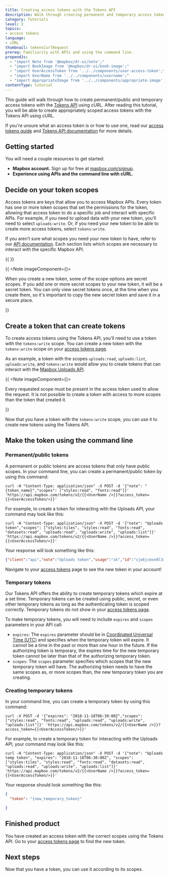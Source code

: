 ```yaml
---
title: Creating access tokens with the Tokens API
description: Walk through creating permanent and temporary access tokens using the Tokens API.
category: Tutorials
level: 2
topics:
- access tokens
language:
- cURL
thumbnail: tokensCurlRequest
prereq: Familiarity with APIs and using the command line.
prependJs:
  - "import Note from '@mapbox/dr-ui/note';"
  - "import BookImage from '@mapbox/dr-ui/book-image';"
  - "import UserAccessToken from '../../components/user-access-token';"
  - "import UserName from '../../components/username';"
  - "import AppropriateImage from '../../components/appropriate-image';"
contentType: tutorial
---
```


This guide will walk through how to create permanent/public and temporary access tokens with the [Tokens API](https://docs.mapbox.com/api/accounts/#tokens) using cURL. After reading this tutorial, you will be able to create appropriately scoped access tokens with the Tokens API using cURL.

If you're unsure what an access token is or how to use one, read our [access tokens guide](/help/how-mapbox-works/access-tokens/) and [Tokens API documentation](https://docs.mapbox.com/api/accounts/#tokens) for more details.

## Getting started

You will need a couple resources to get started:

- **Mapbox account.** Sign up for free at [mapbox.com/signup](https://www.mapbox.com/signup/).
- **Experience using APIs and the command line with cURL.**

## Decide on your token scopes

Access tokens are keys that allow you to access Mapbox APIs. Every token has one or more token scopes that set the permissions for the token, allowing that access token to do a specific job and interact with specific APIs. For example, if you need to upload data with your new token, you’ll need to select `uploads:write`. Or, if you need your new token to be able to create more access tokens, select `tokens:write`.

If you aren’t sure what scopes you need your new token to have, refer to our [API documentation](https://docs.mapbox.com/api/). Each section lists which scopes are necessary to interact with the specific Mapbox API.

{{
<AppropriateImage imageId="tokenScopes" />
}}

{{
<Note imageComponent={<BookImage />}>
  <p>When you create a new token, some of the scope options are secret scopes. If you add one or more secret scopes to your new token, it will be a secret token. You can only view secret tokens once, at the time when you create them, so it's important to copy the new secret token and save it in a secure place.</p>
</Note>
}}

## Create a token that can create tokens

To create access tokens using the Tokens API, you’ll need to use a token with the `tokens:write` scope. You can create a new token with the `tokens:write` scope on your [access tokens page](https://www.mapbox.com/account/access-tokens).

As an example, a token with the scopes `uploads:read`, `uploads:list`, `uploads:write`, and `tokens:write` would allow you to create tokens that can interact with the [Mapbox Uploads API](https://docs.mapbox.com/api/maps/#uploads).

{{
<Note imageComponent={<BookImage />}>
  <p>Every requested scope must be present in the access token used to allow the request. It is not possible to create a token with access to more scopes than the token that created it.</p>
</Note>
}}

Now that you have a token with the `tokens:write` scope, you can use it to create new tokens using the Tokens API.

## Make the token using the command line

### Permanent/public tokens

A permanent or public tokens are access tokens that only have public scopes. In your command line, you can create a permanent/public token by using this command:

```curl
curl -H "Content-Type: application/json" -X POST -d '{"note": "{token_name}","scopes": ["styles:read", "fonts:read"]}' 'https://api.mapbox.com/tokens/v2/{{<UserName />}}?access_token={{<UserAccessToken/>}}'
```

For example, to create a token for interacting with the Uploads API, your command may look like this:

```curl
curl -H "Content-Type: application/json" -X POST -d '{"note": "Uploads token","scopes": ["styles:tiles", "styles:read", "fonts:read", "datasets:read", "uploads:read", "uploads:write", "uploads:list"]}' 'https://api.mapbox.com/tokens/v2/{{<UserName />}}?access_token={{<UserAccessToken/>}}'
```

Your response will look something like this:

```json
{"client":"api","note":"Uploads token","usage":"sk","id":"cjo6jcmxn0l3x3vqmdr4epqk8","default":false,"scopes":["styles:tiles","styles:read","fonts:read","datasets:read","uploads:read","uploads:write","uploads:list"],"created":"2018-11-07T02:19:53.538Z","modified":"2018-11-07T02:19:53.538Z","token":"{new_access_token}"}
```

Navigate to your [access tokens](https://www.mapbox.com/account/access-tokens) page to see the new token in your account!

### Temporary tokens

Our Tokens API offers the ability to create temporary tokens which expire at a set time. Temporary tokens can be created using public, secret, or even other temporary tokens as long as the authenticating token is scoped correctly. Temporary tokens do not show in your [access tokens page](https://www.mapbox.com/account/access-tokens).

To make temporary tokens, you will need to include `expires` and `scopes` parameters in your API call:

- `expires`: The `expires` parameter should be in [Coordinated Universal Time (UTC)](https://www.timeanddate.com/worldclock/timezone/utc) and specifies when the temporary token will expire. It cannot be a time in the past or more than one hour in the future. If the authorizing token is temporary, the  expires time for the new temporary token cannot be later than that of the authorizing temporary token.
- `scopes`: The `scopes` parameter specifies which scopes that the new temporary token will have. The authorizing token needs to have the same scopes as, or more scopes than, the new temporary token you are creating.

### Creating temporary tokens

In your command line, you can create a temporary token by using this command:


```curl
curl -X POST -d '{"expires": "2018-11-18T06:30:00Z","scopes": ["styles:read", "fonts:read", "uploads:read", "uploads:write", "uploads:list"]}' 'https://api.mapbox.com/tokens/v2/{{<UserName />}}?access_token={{<UserAccessToken/>}}'
```

For example, to create a temporary token for interacting with the Uploads API, your command may look like this:

```curl
curl -H "Content-Type: application/json" -X POST -d '{"note": "Uploads temp token", "expires": "2018-11-18T06:30:00Z", "scopes": ["styles:tiles", "styles:read", "fonts:read", "datasets:read", "uploads:read", "uploads:write", "uploads:list"]}' 'https://api.mapbox.com/tokens/v2/{{<UserName />}}?access_token={{<UserAccessToken/>}}'
```

Your response should look something like this:

```json
{
  "token": "{new_temporary_token}"

}
```

## Finished product

You have created an access token with the correct scopes using the Tokens API. Go to your [access tokens page](https://www.mapbox.com/account/access-tokens) to find the new token.

## Next steps

Now that you have a token, you can use it according to its scopes.
